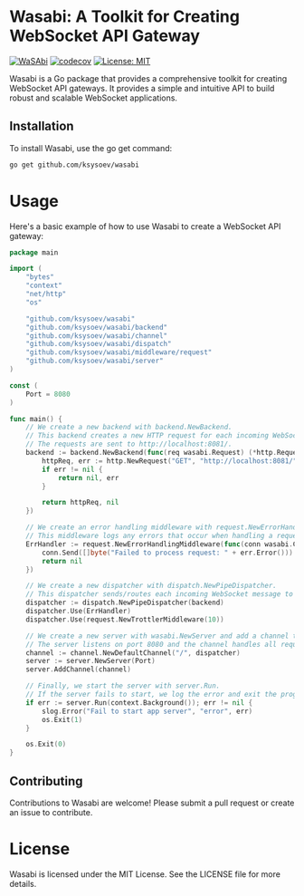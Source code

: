 # Wasabi: A Toolkit for Creating WebSocket API Gateway

[![WaSAbi](https://github.com/ksysoev/wasabi/actions/workflows/main.yml/badge.svg)](https://github.com/ksysoev/wasabi/actions/workflows/main.yml)
[![codecov](https://codecov.io/gh/ksysoev/wasabi/graph/badge.svg?token=3KGTO1UINI)](https://codecov.io/gh/ksysoev/wasabi)
[![License: MIT](https://img.shields.io/badge/License-MIT-blue.svg)](https://opensource.org/licenses/MIT)

Wasabi is a Go package that provides a comprehensive toolkit for creating WebSocket API gateways. It provides a simple and intuitive API to build robust and scalable WebSocket applications.

## Installation

To install Wasabi, use the go get command:

```sh
go get github.com/ksysoev/wasabi
```

# Usage

Here's a basic example of how to use Wasabi to create a WebSocket API gateway:

```go
package main

import (
    "bytes"
    "context"
    "net/http"
    "os"

    "github.com/ksysoev/wasabi"
    "github.com/ksysoev/wasabi/backend"
    "github.com/ksysoev/wasabi/channel"
    "github.com/ksysoev/wasabi/dispatch"
    "github.com/ksysoev/wasabi/middleware/request"
    "github.com/ksysoev/wasabi/server"
)

const (
    Port = 8080
)

func main() {
    // We create a new backend with backend.NewBackend. 
    // This backend creates a new HTTP request for each incoming WebSocket message. 
    // The requests are sent to http://localhost:8081/.
    backend := backend.NewBackend(func(req wasabi.Request) (*http.Request, error) {
        httpReq, err := http.NewRequest("GET", "http://localhost:8081/", bytes.NewBuffer(req.Data()))
        if err != nil {
            return nil, err
        }

        return httpReq, nil
    })

    // We create an error handling middleware with request.NewErrorHandlingMiddleware. 
    // This middleware logs any errors that occur when handling a request and sends a response back to the client.
    ErrHandler := request.NewErrorHandlingMiddleware(func(conn wasabi.Connection, req wasabi.Request, err error) error {
        conn.Send([]byte("Failed to process request: " + err.Error()))
        return nil
    })

    // We create a new dispatcher with dispatch.NewPipeDispatcher. 
    // This dispatcher sends/routes each incoming WebSocket message to the backend.
    dispatcher := dispatch.NewPipeDispatcher(backend)
    dispatcher.Use(ErrHandler)
    dispatcher.Use(request.NewTrottlerMiddleware(10))

    // We create a new server with wasabi.NewServer and add a channel to it with server.AddChannel. 
    // The server listens on port 8080 and the channel handles all requests to the / path.
    channel := channel.NewDefaultChannel("/", dispatcher)
    server := server.NewServer(Port)
    server.AddChannel(channel)

    // Finally, we start the server with server.Run. 
    // If the server fails to start, we log the error and exit the program.
    if err := server.Run(context.Background()); err != nil {
        slog.Error("Fail to start app server", "error", err)
        os.Exit(1)
    }

    os.Exit(0)
}
```

## Contributing

Contributions to Wasabi are welcome! Please submit a pull request or create an issue to contribute.

# License

Wasabi is licensed under the MIT License. See the LICENSE file for more details.